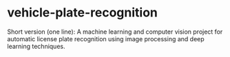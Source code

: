 # vehicle-plate-recognition
Short version (one line): A machine learning and computer vision project for automatic license plate recognition using image processing and deep learning techniques.
